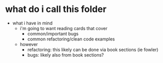 # what do i call this folder
- what i have in mind
	- i'm going to want reading cards that cover
		- common/important bugs
		- common refactoring/clean code examples
	- however
		- refactoring: this likely can be done via book sections (ie fowler)
		- bugs: likely also from book sections?
